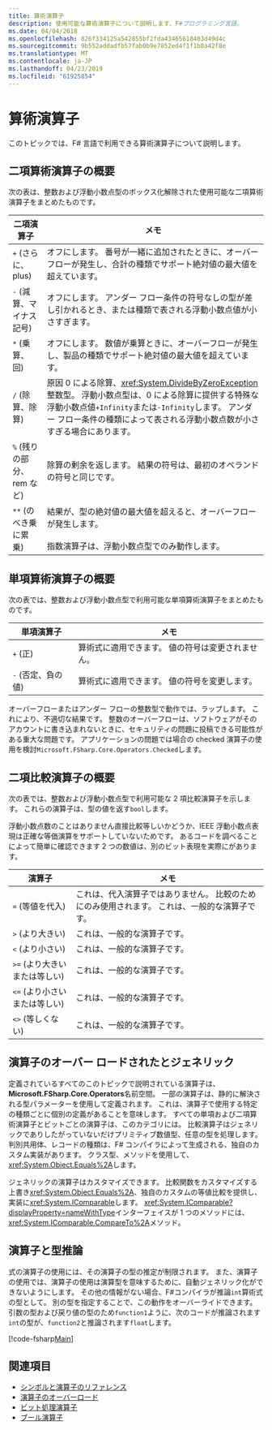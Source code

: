 ```yaml
---
title: 算術演算子
description: 使用可能な算術演算子について説明します、F#プログラミング言語。
ms.date: 04/04/2018
ms.openlocfilehash: 826f334125a542855bf2fda43465618403d49d4c
ms.sourcegitcommit: 9b552addadfb57fab0b9e7852ed4f1f1b8a42f8e
ms.translationtype: MT
ms.contentlocale: ja-JP
ms.lasthandoff: 04/23/2019
ms.locfileid: "61925854"
---
```

# <a name="arithmetic-operators"></a>算術演算子

このトピックでは、F# 言語で利用できる算術演算子について説明します。

## <a name="summary-of-binary-arithmetic-operators"></a>二項算術演算子の概要

次の表は、整数および浮動小数点型のボックス化解除された使用可能な二項算術演算子をまとめたものです。

|二項演算子|メモ|
|---------------|-----|
|`+` (さらに、plus)|オフにします。 番号が一緒に追加されたときに、オーバーフローが発生し、合計の種類でサポート絶対値の最大値を超えています。|
|`-` (減算、マイナス記号)|オフにします。 アンダー フロー条件の符号なしの型が差し引かれるとき、または種類で表される浮動小数点値が小さすぎます。|
|`*` (乗算、回)|オフにします。 数値が乗算ときに、オーバーフローが発生し、製品の種類でサポート絶対値の最大値を超えています。|
|`/` (除算、除算)|原因 0 による除算、<xref:System.DivideByZeroException>整数型。 浮動小数点型は、0 による除算に提供する特殊な浮動小数点値`+Infinity`または`-Infinity`します。 アンダー フロー条件の種類によって表される浮動小数点数が小さすぎる場合にあります。|
|`%` (残りの部分、rem など)|除算の剰余を返します。 結果の符号は、最初のオペランドの符号と同じです。|
|`**` (のべき乗に累乗)|結果が、型の絶対値の最大値を超えると、オーバーフローが発生します。<br /><br />指数演算子は、浮動小数点型でのみ動作します。|

## <a name="summary-of-unary-arithmetic-operators"></a>単項算術演算子の概要

次の表では、整数および浮動小数点型で利用可能な単項算術演算子をまとめたものです。

|単項演算子|メモ|
|--------------|-----|
|`+` (正)|算術式に適用できます。 値の符号は変更されません。|
|`-` (否定、負の値)|算術式に適用できます。 値の符号を変更します。|

オーバーフローまたはアンダー フローの整数型で動作では、ラップします。 これにより、不適切な結果です。 整数のオーバーフローは、ソフトウェアがそのアカウントに書き込まれないときに、セキュリティの問題に投稿できる可能性がある重大な問題です。 アプリケーションの問題では場合の checked 演算子の使用を検討`Microsoft.FSharp.Core.Operators.Checked`します。

## <a name="summary-of-binary-comparison-operators"></a>二項比較演算子の概要

次の表では、整数および浮動小数点型で利用可能な 2 項比較演算子を示します。 これらの演算子は、型の値を返す`bool`します。

浮動小数点数のことはありません直接比較等しいかどうか、IEEE 浮動小数点表現は正確な等価演算をサポートしていないためです。 あるコードを調べることによって簡単に確認できます 2 つの数値は、別のビット表現を実際にがあります。

|演算子|メモ|
|--------|-----|
|`=` (等値を代入)|これは、代入演算子ではありません。 比較のためにのみ使用されます。 これは、一般的な演算子です。|
|`>` (より大きい)|これは、一般的な演算子です。|
|`<` (より小さい)|これは、一般的な演算子です。|
|`>=` (より大きいまたは等しい)|これは、一般的な演算子です。|
|`<=` (より小さいまたは等しい)|これは、一般的な演算子です。|
|`<>` (等しくない)|これは、一般的な演算子です。|

## <a name="overloaded-and-generic-operators"></a>演算子のオーバー ロードされたとジェネリック

定義されているすべてのこのトピックで説明されている演算子は、 **Microsoft.FSharp.Core.Operators**名前空間。 一部の演算子は、静的に解決される型パラメーターを使用して定義されます。 これは、演算子で使用する特定の種類ごとに個別の定義があることを意味します。 すべての単項および二項算術演算子とビットごとの演算子は、このカテゴリには。 比較演算子はジェネリックでありしたがっていないだけプリミティブ数値型、任意の型を処理します。 判別共用体、レコードの種類は、F# コンパイラによって生成される、独自のカスタム実装があります。 クラス型、メソッドを使用して、<xref:System.Object.Equals%2A>します。

ジェネリックの演算子はカスタマイズできます。 比較関数をカスタマイズする上書き<xref:System.Object.Equals%2A>、独自のカスタムの等値比較を提供し、実装に<xref:System.IComparable>します。 <xref:System.IComparable?displayProperty=nameWithType>インターフェイスが 1 つのメソッドには、<xref:System.IComparable.CompareTo%2A>メソッド。

## <a name="operators-and-type-inference"></a>演算子と型推論

式の演算子の使用には、その演算子の型の推定が制限されます。 また、演算子の使用では、演算子の使用は演算型を意味するために、自動ジェネリック化ができないようにします。 その他の情報がない場合、F#コンパイラが推論`int`算術式の型として。 別の型を指定することで、この動作をオーバーライドできます。 引数の型および戻り値の型のため`function1`ように、次のコードが推論されます`int`の型が、`function2`と推論されます`float`します。

[!code-fsharp[Main](../../../../samples/snippets/fsharp/lang-ref-1/snippet3501.fs)]

## <a name="see-also"></a>関連項目

- [シンボルと演算子のリファレンス](index.md)
- [演算子のオーバーロード](../operator-overloading.md)
- [ビット処理演算子](bitwise-operators.md)
- [ブール演算子](boolean-operators.md)